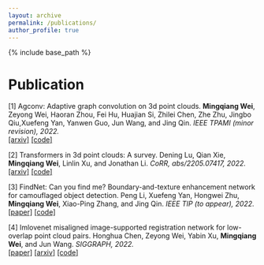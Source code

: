 ```yaml
---
layout: archive
permalink: /publications/
author_profile: true
---
```

{% include base_path %}


Publication
======
[1] Agconv: Adaptive graph convolution on 3d point clouds.
**Mingqiang Wei**, Zeyong Wei, Haoran Zhou, Fei Hu, Huajian Si, Zhilei Chen, Zhe Zhu, Jingbo Qiu,Xuefeng Yan, Yanwen Guo, Jun Wang, and Jing Qin.
*IEEE TPAMI (minor revision), 2022.*  
[[arxiv]](https://arxiv.org/pdf/2108.08035) [[code]](https://github.com/hrzhou2/AdaptConv-master)  


[2] Transformers in 3d point clouds: A survey.
Dening Lu, Qian Xie, **Mingqiang Wei**, Linlin Xu, and Jonathan Li.
*CoRR, abs/2205.07417, 2022.*     
[[arxiv]](https://arxiv.org/pdf/2205.07417) [[code]](https://arxiv.org/pdf/2205.07417)  


[3] FindNet: Can you find me? Boundary-and-texture enhancement network for camouflaged object detection.
Peng Li, Xuefeng Yan, Hongwei Zhu, **Mingqiang Wei**, Xiao-Ping Zhang, and Jing Qin.
*IEEE TIP (to appear), 2022.*     
[[paper]](https://ieeexplore.ieee.org/stamp/stamp.jsp?tp=&arnumber=9923635) [[code]](https://ieeexplore.ieee.org/stamp/stamp.jsp?tp=&arnumber=9923635)  

[4] Imlovenet misaligned image-supported registration network for low-overlap point cloud pairs.
Honghua Chen, Zeyong Wei, Yabin Xu, **Mingqiang Wei**, and Jun Wang.
*SIGGRAPH, 2022.*      
[[paper]](https://dl.acm.org/doi/pdf/10.1145/3528233.3530744) [[arxiv]](https://arxiv.org/abs/2207.00826) [[code]](https://arxiv.org/abs/2207.00826)  
